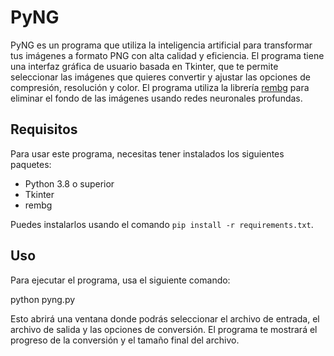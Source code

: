 # PyNG
PyNG es un programa que utiliza la inteligencia artificial para transformar tus imágenes a formato PNG con alta calidad y eficiencia. El programa tiene una interfaz gráfica de usuario basada en Tkinter, que te permite seleccionar las imágenes que quieres convertir y ajustar las opciones de compresión, resolución y color. El programa utiliza la librería [rembg](https://github.com/danielgatis/rembg) para eliminar el fondo de las imágenes usando redes neuronales profundas.

## Requisitos
Para usar este programa, necesitas tener instalados los siguientes paquetes:

- Python 3.8 o superior
- Tkinter
- rembg

Puedes instalarlos usando el comando `pip install -r requirements.txt`.

## Uso
Para ejecutar el programa, usa el siguiente comando:

python pyng.py

Esto abrirá una ventana donde podrás seleccionar el archivo de entrada, el archivo de salida y las opciones de conversión. El programa te mostrará el progreso de la conversión y el tamaño final del archivo.

